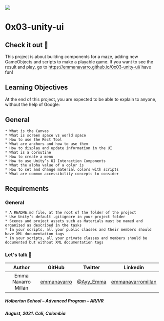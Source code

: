 ![](https://upload.wikimedia.org/wikipedia/commons/8/8a/Official_unity_logo.png)

# 0x03-unity-ui

## Check it out 👾

This project is about building components for a maze, adding new GameObjects and scripts to make a playable game. If you want to see the result and play, go to https://emmanavarro.github.io/0x03-unity-ui/ have fun!

## Learning Objectives
At the end of this project, you are expected to be able to explain to anyone, without the help of Google:

## General

    * What is the Canvas
    * What is screen space vs world space
    * How to use the Rect Tool
    * What are anchors and how to use them
    * How to display and update information in the UI
    * What is a coroutine
    * How to create a menu
    * How to use Unity’s UI Interaction Components
    * What the alpha value of a color is
    * How to set and change material colors with scripts
    * What are common accessibility concepts to consider


## Requirements

### General
    * A README.md file, at the root of the folder of the project
    * Use Unity’s default .gitignore in your project folder
    * Scenes and project assets such as Materials must be named and organized as described in the tasks
    * In your scripts, all your public classes and their members should have XML documentation tags
    * In your scripts, all your private classes and members should be documented but without XML documentation tags

### Let's talk 💬

| Author | GitHub | Twitter | Linkedin |
| :---: | :---: | :---: | :---: |
| Emma Navarro Millán | [emmanavarro](https://github.com/emmanavarro) | [@Ayy_Emma](https://twitter.com/Ayy_Emma) | [emmanavarromillan](https://www.linkedin.com/in/emmanavarromillan) |

##### Holberton School – Advanced Program – AR/VR
##### August, 2021. Cali, Colombia
